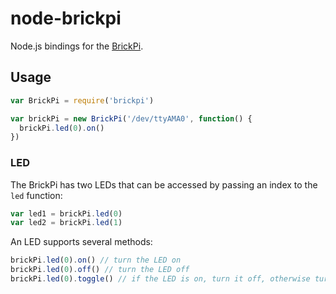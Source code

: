 # node-brickpi

Node.js bindings for the [BrickPi](http://www.dexterindustries.com/BrickPi).

## Usage

```javascript
var BrickPi = require('brickpi')

var brickPi = new BrickPi('/dev/ttyAMA0', function() {
  brickPi.led(0).on()
})
```

### LED

The BrickPi has two LEDs that can be accessed by passing an index to the `led` function:

```javascript
var led1 = brickPi.led(0)
var led2 = brickPi.led(1)
```

An LED supports several methods:

```javascript
brickPi.led(0).on() // turn the LED on
brickPi.led(0).off() // turn the LED off
brickPi.led(0).toggle() // if the LED is on, turn it off, otherwise turn it on
```
